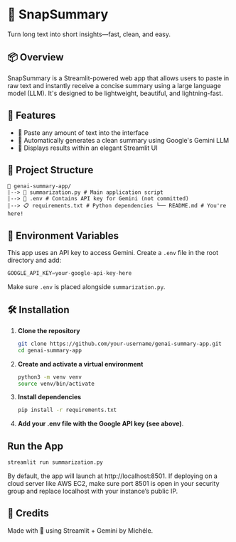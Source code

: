 # 📝 SnapSummary

Turn long text into short insights—fast, clean, and easy.

## 📦 Overview

SnapSummary is a Streamlit-powered web app that allows users to paste in raw text and instantly receive a concise summary using a large language model (LLM). It's designed to be lightweight, beautiful, and lightning-fast.

## 🎯 Features

- 🔹 Paste any amount of text into the interface
- 🔹 Automatically generates a clean summary using Google's Gemini LLM
- 🔹 Displays results within an elegant Streamlit UI

## 📁 Project Structure
```
📁 genai-summary-app/ 
|--> 🐍 summarization.py # Main application script 
|--> 🔐 .env # Contains API key for Gemini (not committed) 
|--> 📋 requirements.txt # Python dependencies └── README.md # You're here!
```

## 🔑 Environment Variables

This app uses an API key to access Gemini. Create a `.env` file in the root directory and add:
```python
GOOGLE_API_KEY=your-google-api-key-here
```

Make sure `.env` is placed alongside `summarization.py`.

## 🛠️ Installation

1. **Clone the repository**
   ```bash
   git clone https://github.com/your-username/genai-summary-app.git
   cd genai-summary-app
   ```

2. **Create and activate a virtual environment**
   ```bash
   python3 -m venv venv
   source venv/bin/activate
   ```
3. **Install dependencies**
    ```bash
    pip install -r requirements.txt
    ```
4. **Add your .env file with the Google API key (see above)**.

## Run the App
```bash
streamlit run summarization.py
```
By default, the app will launch at http://localhost:8501.
If deploying on a cloud server like AWS EC2, make sure port 8501 is open in your security group and replace localhost with your instance’s public IP.

## 💬 Credits
Made with 💜 using Streamlit + Gemini by Michéle.


